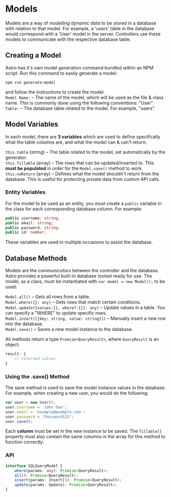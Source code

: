 # Models
Models are a way of *modelling dynamic data* to be stored in a database with relation to that model. For example, a 'users' table in the database would correspond with a 'User' model in the server. Controllers use these models to communicate with the respective database table.  

## Creating a Model
Astro has it's own model generation command bundled within an NPM script. Run this command to easily generate a model:  

`npm run generate:model`  

and follow the instructions to create the model:  
`Model Name:` – The name of the model, which will be used as the file & class name. This is commonly done using the following conventions: "User".  
`Table:` – The database table related to the model. For example, "users".

## Model Variables
In each model, there are **3 variables** which are used to define specifically what the table columns are, and what the model can & can't return:  

`this.table` (string) – The table related to the model, set automatically by the generator.  
`this.fillable` (array) – The rows that can be updated/inserted to. This **must be populated** in order for the `Model.save()` method to work.  
`this.noReturn` (array) – Defines what the model shouldn't return from the database. This is useful for protecting private data from custom API calls.  

### Entity Variables
For the model to be used as an entity, you must create a `public` variable in the class for each corresponding database column. For example:
```ts
public username: string;
public email: string;
public password: string;
public id: number;
```   
These variables are used in multiple occasions to assist the database.  

## Database Methods
Models are the *communicators* between the controller and the database. Astro provides a powerful built-in database toolset ready for use. The model, as a class, must be instantiated with `var model = new Model();` to be used: 

`Model.all()` – Gets all rows from a table.  
`Model.where({}: any)` – Gets rows that match certain conditions.  
`Model.update({values:{}, where?:{}}: any)` – Update values in a table. You can specify a "WHERE" to update specific rows.  
`Model.insert([{key: string, value: string}])` – Manually insert a new row into the database.  
`Model.save()` – Saves a new model instance to the database.  

All methods return a type `Promise<QueryResult>`, where `QueryResult` is an object:
```ts
result: {
    // returned values
}
```

### Using the .save() Method
The save method is used to save the model instance values in the database. For example, when creating a new user, you would do the following:  
```ts
var user = new User();
user.username = 'John Doe';
user.email = 'example@example.com';
user.password = 'Password123';
user.save();
```
Each **column** must be set in the new instance to be saved. The `fillable[]` property must also contain the same columns in the array for this method to function correctly.  

### API
```ts
interface SQLQueryModel {
    where(params: any): Promise<QueryResult>;
    all(): Promise<QueryResult>;
    insert(params: Insert[]): Promise<QueryResult>;
    update(params: Update): Promise<QueryResult>;
}
```